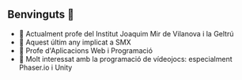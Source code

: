 ## Benvinguts 👋

- 🔭 Actualment profe del Institut Joaquim Mir de Vilanova i la Geltrú
- 🌱 Aquest últim any implicat a SMX
- 👯 Profe d'Aplicacions Web i Programació
- 🤔 Molt interessat amb la programació de vídeojocs: especialment Phaser.io i Unity
